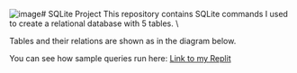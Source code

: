 ![image](https://github.com/Massittha/data_rockie_sql_project/assets/93946138/1274f364-983e-4266-a531-88c6c71db362)# SQLite Project
This repository contains SQLite commands I used to create a relational database with 5 tables. \

Tables and their relations are shown as in the diagram below.




You can see how sample queries run here: [Link to my Replit](https://replit.com/@IamGaff/bootcampbatch08sqlrestaurant)
